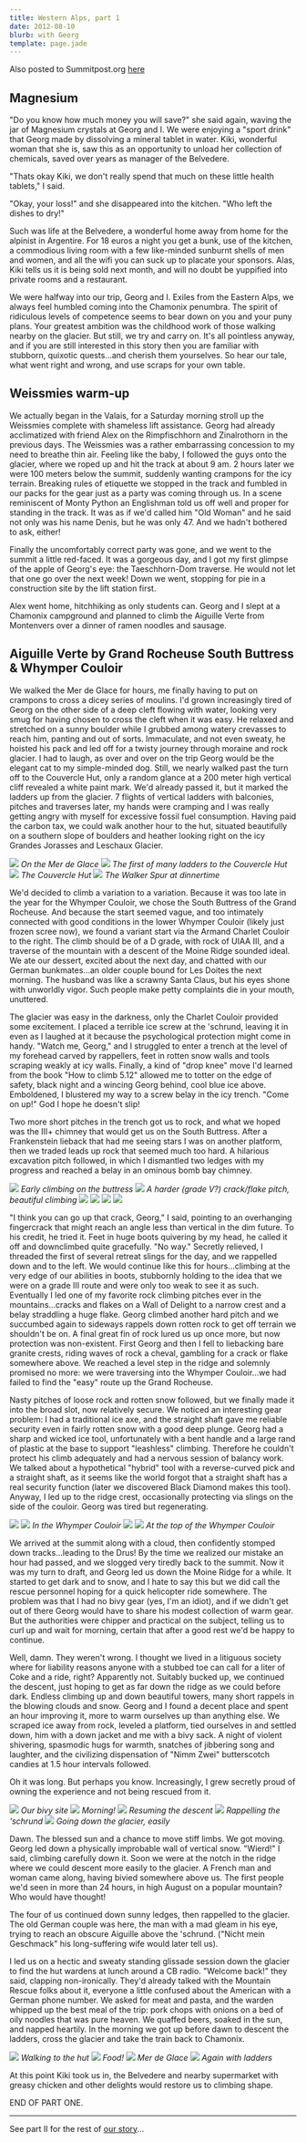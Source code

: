 ```yaml
---
title: Western Alps, part 1
date: 2012-08-10
blurb: with Georg
template: page.jade
---
```


Also posted to Summitpost.org [here](http://www.summitpost.org/western-alps-2012-part-i/810282)

Magnesium
---

"Do you know how much money you will save?" she said again, waving the jar of
Magnesium crystals at Georg and I. We were enjoying a "sport drink" that Georg
made by dissolving a mineral tablet in water. Kiki, wonderful woman that she is,
saw this as an opportunity to unload her collection of chemicals, saved over
years as manager of the Belvedere.

"Thats okay Kiki, we don't really spend that much on these little health tablets," I said. 

"Okay, your loss!" and she disappeared into the kitchen. "Who left the dishes to dry!" 

Such was life at the Belvedere, a wonderful home away from home for the alpinist
in Argentire. For 18 euros a night you get a bunk, use of the kitchen, a
commodious living room with a few like-minded sunburnt shells of men and women,
and all the wifi you can suck up to placate your sponsors. Alas, Kiki tells us
it is being sold next month, and will no doubt be yuppified into private rooms
and a restaurant.

We were halfway into our trip, Georg and I. Exiles from the Eastern Alps, we
always feel humbled coming into the Chamonix penumbra. The spirit of ridiculous
levels of competence seems to bear down on you and your puny plans. Your
greatest ambition was the childhood work of those walking nearby on the
glacier. But still, we try and carry on. It's all pointless anyway, and if you
are still interested in this story then you are familiar with stubborn, quixotic
quests...and cherish them yourselves. So hear our tale, what went right and
wrong, and use scraps for your own table.

Weissmies warm-up
---

We actually began in the Valais, for a Saturday morning stroll up the Weissmies
complete with shameless lift assistance. Georg had already acclimatized with
friend Alex on the Rimpfischhorn and Zinalrothorn in the previous days. The
Weissmies was a rather embarrassing concession to my need to breathe thin
air. Feeling like the baby, I followed the guys onto the glacier, where we roped
up and hit the track at about 9 am. 2 hours later we were 100 meters below the
summit, suddenly wanting crampons for the icy terrain. Breaking rules of
etiquette we stopped in the track and fumbled in our packs for the gear just as
a party was coming through us. In a scene reminiscent of Monty Python an
Englishman told us off well and proper for standing in the track. It was as if
we'd called him "Old Woman" and he said not only was his name Denis, but he was
only 47. And we hadn't bothered to ask, either!

Finally the uncomfortably correct party was gone, and we went to the summit a
little red-faced. It was a gorgeous day, and I got my first glimpse of the apple
of Georg's eye: the Taeschhorn-Dom traverse. He would not let that one go over
the next week! Down we went, stopping for pie in a construction site by the lift
station first.

Alex went home, hitchhiking as only students can. Georg and I slept at a
Chamonix campground and planned to climb the Aiguille Verte from Montenvers over
a dinner of ramen noodles and sausage.

Aiguille Verte by Grand Rocheuse South Buttress & Whymper Couloir
---

We walked the Mer de Glace for hours, me finally having to put on crampons to
cross a dicey series of moulins. I'd grown increasingly tired of Georg on the
other side of a deep cleft flowing with water, looking very smug for having
chosen to cross the cleft when it was easy. He relaxed and stretched on a sunny
boulder while I grubbed among watery crevasses to reach him, panting and out of
sorts. Immaculate, and not even sweaty, he hoisted his pack and led off for a
twisty journey through moraine and rock glacier. I had to laugh, as over and
over on the trip Georg would be the elegant cat to my simple-minded dog. Still,
we nearly walked past the turn off to the Couvercle Hut, only a random glance at
a 200 meter high vertical cliff revealed a white paint mark. We'd already passed
it, but it marked the ladders up from the glacier. 7 flights of vertical ladders
with balconies, pitches and traverses later, my hands were cramping and I was
really getting angry with myself for excessive fossil fuel consumption. Having
paid the carbon tax, we could walk another hour to the hut, situated beautifully
on a southern slope of boulders and heather looking right on the icy Grandes
Jorasses and Leschaux Glacier.

<a href="http://www.flickr.com/photos/ripsawridge/7875628384/"><img src="http://farm9.static.flickr.com/8436/7875628384_6a5a055757_b.jpg"></a>
<i>On the Mer de Glace</i>
<a href="http://www.flickr.com/photos/ripsawridge/7875633442/"><img src="http://farm8.static.flickr.com/7132/7875633442_1917257e5b_b.jpg"></a>
<i>The first of many ladders to the Couvercle Hut</i>
<a href="http://www.flickr.com/photos/ripsawridge/7875642818/"><img src="http://farm9.static.flickr.com/8291/7875642818_1fb704b4de_b.jpg"></a>
<i>The Couvercle Hut</i>
<a href="http://www.flickr.com/photos/ripsawridge/7875646402/"><img src="http://farm9.static.flickr.com/8421/7875646402_9f2a82a25b_b.jpg"></a>
<i>The Walker Spur at dinnertime</i>

We'd decided to climb a variation to a variation. Because it was too late in the year for the Whymper Couloir, we chose the South Buttress of the Grand Rocheuse. And because the start seemed vague, and too intimately connected with good conditions in the lower Whymper Couloir (likely just frozen scree now), we found a variant start via the Armand Charlet Couloir to the right. The climb should be of a D grade, with rock of UIAA III, and a traverse of the mountain with a descent of the Moine Ridge sounded ideal. We ate our dessert, excited about the next day, and chatted with our German bunkmates...an older couple bound for Les Doites the next morning. The husband was like a scrawny Santa Claus, but his eyes shone with unworldly vigor. Such people make petty complaints die in your mouth, unuttered.

The glacier was easy in the darkness, only the Charlet Couloir provided some excitement. I placed a terrible ice screw at the 'schrund, leaving it in even as I laughed at it because the psychological protection might come in handy. "Watch me, Georg," and I struggled to enter a trench at the level of my forehead carved by rappellers, feet in rotten snow walls and tools scraping weakly at icy walls. Finally, a kind of "drop knee" move I'd learned from the book "How to climb 5.12" allowed me to totter on the edge of safety, black night and a wincing Georg behind, cool blue ice above. Emboldened, I blustered my way to a screw belay in the icy trench. "Come on up!" God I hope he doesn't slip!

Two more short pitches in the trench got us to rock, and what we hoped was the III+ chimney  that would get us on the South Buttress. After a Frankenstein lieback that had me seeing stars I was on another platform, then we traded leads up rock that seemed much too hard. A hilarious excavation pitch followed, in which I dismantled two ledges with my progress and reached a belay in an ominous bomb bay chimney. 

<a href="http://www.flickr.com/photos/ripsawridge/7875649558/"><img src="http://farm9.static.flickr.com/8284/7875649558_254968954c_b.jpg"></a>
<i>Early climbing on the buttress</i>
<a href="http://www.flickr.com/photos/ripsawridge/7875659782/"><img src="http://farm8.static.flickr.com/7125/7875659782_1ed12c5b90_b.jpg"></a>
<i>A harder (grade V?) crack/flake pitch, beautiful climbing</i>
<a href="http://www.flickr.com/photos/ripsawridge/7875664152/"><img src="http://farm9.static.flickr.com/8424/7875664152_4bb2888f7f_b.jpg"></a>
<a href="http://www.flickr.com/photos/ripsawridge/7875666874/"><img src="http://farm9.static.flickr.com/8303/7875666874_86e4491e10_b.jpg"></a>
<a href="http://www.flickr.com/photos/ripsawridge/7875670060/"><img src="http://farm9.static.flickr.com/8297/7875670060_71f95990c6_b.jpg"></a>
<a href="http://www.flickr.com/photos/ripsawridge/7875674758/"><img src="http://farm9.static.flickr.com/8307/7875674758_76c553dfa8_b.jpg"></a>

"I think you can go up that crack, Georg," I said, pointing to an overhanging fingercrack that might reach an angle less than vertical in the dim future. To his credit, he tried it. Feet in huge boots quivering by my head, he called it off and downclimbed quite gracefully. "No way." Secretly relieved, I threaded the first of several retreat slings for the day, and we rappelled down and to the left. We would continue like this for hours...climbing at the very edge of our abilities in boots, stubbornly holding to the idea that we were on a grade III route and were only too weak to see it as such. Eventually I led one of my favorite rock climbing pitches ever in the mountains...cracks and flakes on a Wall of Delight to a narrow crest and a belay straddling a huge flake. Georg climbed another hard pitch and we succumbed again to sideways rappels down rotten rock to get off terrain we shouldn't be on. A final great fin of rock lured us up once more, but now protection was non-existent. First Georg and then I fell to liebacking bare granite crests, riding waves of rock a cheval, gambling for a crack or flake somewhere above. We reached a level step in the ridge and solemnly promised no more: we were traversing into the Whymper Couloir...we had failed to find the "easy" route up the Grand Rocheuse.

Nasty pitches of loose rock and rotten snow followed, but we finally made it into the broad slot, now relatively secure. We noticed an interesting gear problem: I had a traditional ice axe, and the straight shaft gave me reliable security even in fairly rotten snow with a good deep plunge. Georg had a sharp and wicked ice tool, unfortunately with a bent handle and a large rand of plastic at the base to support "leashless" climbing. Therefore he couldn't protect his climb adequately and had a nervous session of balancy work. We talked about a hypothetical "hybrid" tool with a reverse-curved pick and a straight shaft, as it seems like the world forgot that a straight shaft has a real security function (later we discovered Black Diamond makes this tool). Anyway, I led up to the ridge crest, occasionally protecting via slings on the side of the couloir. Georg was tired but regenerating.

<a href="http://www.flickr.com/photos/ripsawridge/7875677048/"><img src="http://farm9.static.flickr.com/8445/7875677048_492ea4f532_b.jpg"></a>
<a href="http://www.flickr.com/photos/ripsawridge/7875682108/"><img src="http://farm9.static.flickr.com/8434/7875682108_02d41ec900_b.jpg"></a>
<i>In the Whymper Couloir</i>
<a href="http://www.flickr.com/photos/ripsawridge/7875684902/"><img src="http://farm8.static.flickr.com/7276/7875684902_e1b902bf9c_b.jpg"></a>
<a href="http://www.flickr.com/photos/ripsawridge/7875686446/"><img src="http://farm9.static.flickr.com/8441/7875686446_06834578f0_b.jpg"></a>
<i>At the top of the Whymper Couloir</i>

We arrived at the summit along with a cloud, then confidently stomped down tracks...leading to the Drus! By the time we realized our mistake an hour had passed, and we slogged very tiredly back to the summit. Now it was my turn to draft, and Georg led us down the Moine Ridge for a while. It started to get dark and to snow, and I hate to say this but we did call the rescue personnel hoping for a quick helicopter ride somewhere. The problem was that I had no bivy gear (yes, I'm an idiot), and if we didn't get out of there Georg would have to share his modest collection of warm gear. But the authorities were chipper and practical on the subject, telling us to curl up and wait for morning, certain that after a good rest we'd be happy to continue.

Well, damn. They weren't wrong. I thought we lived in a litiguous society where for liability reasons anyone with a stubbed toe can call for a liter of Coke and a ride, right? Apparently not. Suitably bucked up, we continued the descent, just hoping to get as far down the ridge as we could before dark. Endless climbing up and down beautiful towers, many short rappels in the blowing clouds and snow. Georg and I found a decent place and spent an hour improving it, more to warm ourselves up than anything else. We scraped ice away from rock, leveled a platform, tied ourselves in and settled down, him with a down jacket and me with a bivy sack. A night of violent shivering, spasmodic hugs for warmth, snatches of jibbering song and laughter, and the civilizing dispensation of "Nimm Zwei" butterscotch candies at 1.5 hour intervals followed.

Oh it was long. But perhaps you know. Increasingly, I grew secretly proud of owning the experience and not being rescued from it.

<a href="http://www.flickr.com/photos/ripsawridge/7875692616/"><img src="http://farm8.static.flickr.com/7264/7875692616_1fab78499d_b.jpg"></a>
<i>Our bivy site</i>
<a href="http://www.flickr.com/photos/ripsawridge/7875697744/"><img src="http://farm9.static.flickr.com/8301/7875697744_793bc2d07b_b.jpg"></a>
<i>Morning!</i>
<a href="http://www.flickr.com/photos/ripsawridge/7875703010/"><img src="http://farm8.static.flickr.com/7252/7875703010_bdde173cbd_b.jpg"></a>
<i>Resuming the descent</i>
<a href="http://www.flickr.com/photos/ripsawridge/7875715728/"><img src="http://farm8.static.flickr.com/7107/7875715728_2a3fc2c2c8_b.jpg"></a>
<i>Rappelling the 'schrund</i>
<a href="http://www.flickr.com/photos/ripsawridge/7875722176/"><img src="http://farm9.static.flickr.com/8283/7875722176_12c5612f67_b.jpg"></a>
<i>Going down the glacier, easily</i>

Dawn. The blessed sun and a chance to move stiff limbs. We got moving. Georg led down a physically improbable wall of vertical snow. "Wierd!" I said, climbing carefully down it. Soon we were at the notch in the ridge where we could descent more easily to the glacier. A French man and woman came along, having bivied somewhere above us. The first people we'd seen in more than 24 hours, in high August on a popular mountain? Who would have thought!

The four of us continued down sunny ledges, then rappelled to the glacier. The old German couple was here, the man with a mad gleam in his eye, trying to reach an obscure Aiguille above the 'schrund. ("Nicht mein Geschmack" his long-suffering wife would later tell us).

I led us on a hectic and sweaty standing glissade session down the glacier to find the hut wardens at lunch around a CB radio. "Welcome back!" they said, clapping non-ironically. They'd already talked with the Mountain Rescue folks about it, everyone a little confused about the American with a German phone number. We asked for meat and pasta, and the warden whipped up the best meal of the trip: pork chops with onions on a bed of oily noodles that was pure heaven. We quaffed beers, soaked in the sun, and napped heartily. In the morning we got up before dawn to descent the ladders, cross the glacier and take the train back to Chamonix.

<a href="http://www.flickr.com/photos/ripsawridge/7875725802/"><img src="http://farm9.static.flickr.com/8432/7875725802_19105c3ae1_b.jpg"></a>
<i>Walking to the hut</i>
<a href="http://www.flickr.com/photos/ripsawridge/7875727758/"><img src="http://farm9.static.flickr.com/8439/7875727758_0e1d2a2a71_b.jpg"></a>
<i>Food!</i>
<a href="http://www.flickr.com/photos/ripsawridge/7875732308/"><img src="http://farm9.static.flickr.com/8281/7875732308_a558d554e4_b.jpg"></a>
<i>Mer de Glace</i>
<a href="http://www.flickr.com/photos/ripsawridge/7875734724/"><img src="http://farm9.static.flickr.com/8305/7875734724_cc19f8c032_b.jpg"></a>
<i>Again with ladders</i>

At this point Kiki took us in, the Belvedere and nearby supermarket with greasy chicken and other delights would restore us to climbing shape.

END OF PART ONE.
                                                                                                       
---

See part II for the rest of [our story](western_alps_ii.html)...
